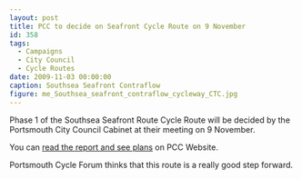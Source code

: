 ```yaml
---
layout: post
title: PCC to decide on Seafront Cycle Route on 9 November
id: 358
tags:
  - Campaigns
  - City Council
  - Cycle Routes
date: 2009-11-03 00:00:00
caption: Southsea Seafront Contraflow
figure: me_Southsea_seafront_contraflow_cycleway_CTC.jpg
---
```


Phase 1 of the Southsea Seafront Route Cycle Route will be decided by the Portsmouth City Council Cabinet at their meeting on 9 November.

You can [read the report and see plans](http://www.portsmouth.gov.uk/yourcouncil/16930.html) on PCC Website.

Portsmouth Cycle Forum thinks that this route is a really good step forward.
